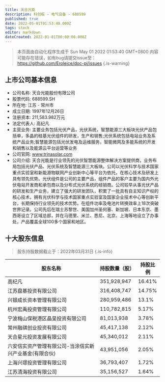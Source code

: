 ```yaml
---
title: 天合光能
description: 科创板 - 电气设备 - 688599
published: true
date: 2022-05-01T01:53:40.000Z
tags: stock
editor: markdown
dateCreated: 2022-01-01T00:00:00.000Z
---
```


> 本页面由自动化程序生成于 Sun May 01 2022 01:53:40 GMT+0800
> 内容可能存在错误，如有bug请提交issue至：https://github.com/Eroleice/doc-pi/issues
{.is-warning}

## 上市公司基本信息
- 公司名称: 天合光能股份有限公司
- 股票代码: 688599.SH
- 所在地: 江苏 - 常州市
- 成立日期: 1997年12月26日
- 注册资本: 211,583.982万元
- 法定代表人: 高纪凡
- 主营业务: 主要业务包括光伏产品，光伏系统，智慧能源三大板块光伏产品包括单，多晶的硅基光伏组件的研发，生产和销售;光伏系统包括电站业务及系统产品业务;智慧能源包括光伏发电及运维服务，智能微网及多能系统的开发和销售以及能源云平台运营等业务
- 公司官网: www.trinasolar.com
- 公司介绍: 天合光能是行业领先的光伏智慧能源整体解决方案提供商，业务布局包括光伏产品、光伏系统及智慧能源三大板块。公司以光伏科学与技术国家重点实验室和新能源物联网产业创新中心等平台为依托，在核心技术及研发上具有领先优势。光伏组件是公司的主要产品，组件产品的客户主要为国内外光伏电站开发商和承包商以及分布式光伏系统的经销商。公司较早从事光伏产品的研发和生产业务，建立了强大的研发团队，积累了一批具有自主知识产权的核心技术，拥有光伏科学与技术国家重点实验室及国家企业技术中心等创新平台，长期保持行业领先的技术优势。在组件功率及电池片转换效率上18次突破世界记录。公司先后在瑞士苏黎世、美国加州圣何塞、新加坡、日本东京、墨西哥设立了区域总部，并在马德里、米兰、悉尼、北京、上海等地设立了办事处，产品覆盖全球100多个国家和地区。


## 十大股东信息
> 股东持股数据截止于：2022年03月31日
{.is-info}

| 股东名称 | 持股数量（股） | 持股比例 |
| --- | --- | --- |
| 高纪凡 | 351,928,947 | 16.41% |
| 江苏盘基投资有限公司 | 316,408,747 | 14.75% |
| 兴银成长资本管理有限公司 | 280,959,486 | 13.1% |
| 杭州宏禹投资管理有限公司 | 110,782,815 | 5.17% |
| 宁波梅山保税港区晶旻投资有限公司 | 81,013,938 | 3.78% |
| 常州融祺创业投资有限公司 | 45,417,138 | 2.12% |
| 天合星元投资发展有限公司 | 45,340,012 | 2.11% |
| 六安信实资产管理有限公司-当涂信实新兴产业基金(有限合伙) | 43,951,056 | 2.05% |
| 上海兴璟投资管理有限公司 | 36,793,407 | 1.72% |
| 江苏清海投资有限公司 | 35,156,527 | 1.64% |




